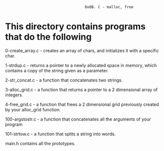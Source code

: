                                         0x0B. C - malloc, free

# This directory contains programs that do the following

0-create_array.c - creates an array of chars, and initializes it with a specific char.

1-strdup.c -  returns a pointer to a newly allocated space in memory, which contains a copy of the string given as a parameter.

2-str_concat.c - a function that concatenates two strings.

3-alloc_grid.c - a function that returns a pointer to a 2 dimensional array of integers.

4-free_grid.c -  a function that frees a 2 dimensional grid previously created by your alloc_grid function.

100-argstostr.c - a function that concatenates all the arguments of your program

101-strtow.c - a function that splits a string into words.

main.h  contains all the prototypes.
